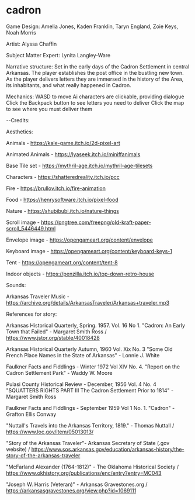 # cadron

Game Design: Amelia Jones, Kaden Franklin, Taryn England, Zoie Keys, Noah Morris

Artist: Alyssa Chaffin

Subject Matter Expert: Lynita Langley-Ware

Narrative structure:
  Set in the early days of the Cadron Settlement in central Arkansas. The player establishes the post office in the bustling new town. As the player delivers letters they are immersed in the history of the Area, its inhabitants, and what really happened in Cadron.

Mechanics:
  WASD to move
  Ai characters are clickable, providing dialogue
  Click the Backpack button to see letters you need to deliver
  Click the map to see where you must deliver them


--Credits:

Aesthetics:

Animals - https://kale-game.itch.io/2d-pixel-art

Animated Animals - https://lyaseek.itch.io/miniffanimals

Base Tile set - https://mythril-age.itch.io/mythril-age-tilesets

Characters - https://shatteredreality.itch.io/pcc

Fire - https://brullov.itch.io/fire-animation

Food - https://henrysoftware.itch.io/pixel-food

Nature - https://shubibubi.itch.io/nature-things

Scroll image - https://pngtree.com/freepng/old-kraft-paper-scroll_5446449.html

Envelope image - https://opengameart.org/content/envelope

Keyboard image - https://opengameart.org/content/keyboard-keys-1

Tent - https://opengameart.org/content/tent-8

Indoor objects - https://penzilla.itch.io/top-down-retro-house

Sounds:

Arkansas Traveler Music - https://archive.org/details/ArkansasTraveler/Arkansas+traveler.mp3


References for story:

Arkansas Historical Quarterly, Spring. 1957. Vol. 16 No 1. "Cadron: An Early Town that Failed" - Margaret Smith Ross / https://www.jstor.org/stable/40018428

Arkansas Historical Quarterly Autumn, 1960 Vol. Xix No. 3 "Some Old French Place Names in the State of Arkansas" - Lonnie J. White

Faulkner Facts and Fiddlings - Winter 1972 Vol XIV No. 4. "Report on the Cadron Settlement Park" - Waddy W. Moore

Pulasi County Historical Review - December, 1956 Vol. 4 No. 4  "SQUATTERS RIGHTS PART III The Cadron Settlement Prior to 1814" - Margaret Smith Ross

 Faulkner Facts and Fiddlings - September 1959 Vol 1 No. 1. "Cadron" - Grafton Ellis Conway

 "Nuttall's Travels into the Arkansas Territory, 1819." - Thomas Nuttall / https://www.loc.gov/item/05013013/

"Story of the Arkansas Traveler"- Arkansas Secretary of State (.gov website) / https://www.sos.arkansas.gov/education/arkansas-history/the-story-of-the-arkansas-traveler

"McFarland Alexander (1764-1812)" - The Oklahoma Historical Society / https://www.okhistory.org/publications/enc/entry?entry=MC043

"Joseph W. Harris (Veteran)" - Arkansas Gravestones.org / https://arkansasgravestones.org/view.php?id=1069111
